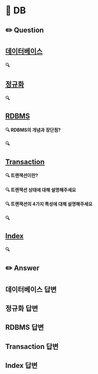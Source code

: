 # 📂 DB

## ✏️ Question



## [데이터베이스](#데이터베이스-답변)

#### 🔍







## [정규화](#정규화-답변)

#### 🔍





## [RDBMS](#RDBMS-답변)

#### 🔍 RDBMS의 개념과 장단점?

#### 🔍





## [Transaction](#Transaction-답변)

#### 🔍 트랜잭션이란?

#### 🔍 트랜잭션 상태에 대해 설명해주세요

#### 🔍 트랜잭션의 4가지 특성에 대해 설명해주세요

#### 🔍 



## [Index](#Index-답변)

#### 🔍







## ✏️ Answer



## 데이터베이스 답변





## 정규화 답변



## RDBMS 답변



## Transaction 답변



## Index 답변

